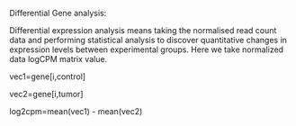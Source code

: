 Differential Gene analysis: 

Differential expression analysis means taking the normalised read count data and performing statistical analysis to discover quantitative changes in expression levels between experimental groups.
Here we take normalized data logCPM matrix value.

vec1=gene[i,control]

vec2=gene[i,tumor]

log2cpm=mean(vec1) - mean(vec2)
